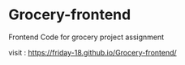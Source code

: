 # Grocery-frontend
Frontend Code for grocery project assignment

visit : https://friday-18.github.io/Grocery-frontend/
